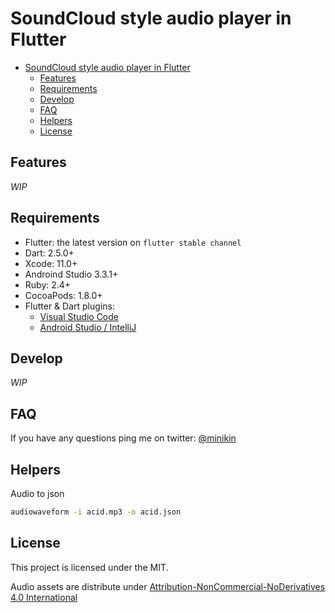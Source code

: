 # SoundCloud style audio player in Flutter

- [SoundCloud style audio player in Flutter](#soundcloud-style-audio-player-in-flutter)
  - [Features](#features)
  - [Requirements](#requirements)
  - [Develop](#develop)
  - [FAQ](#faq)
  - [Helpers](#helpers)
  - [License](#license)

## Features

_WIP_

## Requirements

- Flutter: the latest version on `flutter stable channel`
- Dart: 2.5.0+
- Xcode: 11.0+
- Androind Studio 3.3.1+
- Ruby: 2.4+
- CocoaPods: 1.8.0+
- Flutter & Dart plugins:
  - [Visual Studio Code](https://flutter.dev/docs/get-started/editor?tab=androidstudio)
  - [Android Studio / IntelliJ](https://flutter.dev/docs/get-started/editor?tab=vscode)

## Develop

_WIP_

## FAQ

If you have any questions ping me on twitter: [@minikin](https://twitter.com/minikin)


## Helpers

Audio to json

```sh
audiowaveform -i acid.mp3 -o acid.json
```

## License

This project is licensed under the MIT.

Audio assets are distribute under [Attribution-NonCommercial-NoDerivatives 4.0 International](https://creativecommons.org/licenses/by-nc-nd/4.0/legalcode)
